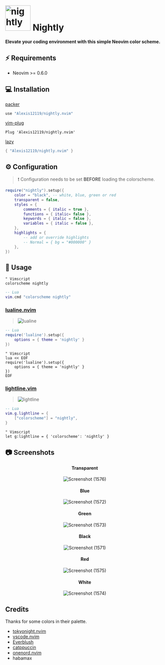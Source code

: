 # <img src="https://user-images.githubusercontent.com/74944536/214324244-9fc431df-73b3-4472-b90b-8c14a5cd17a5.png" alt="nightly" width="80"/> Nightly

**Elevate your coding environment with this simple Neovim color scheme.**

## ⚡️ Requirements

- Neovim >= 0.6.0

## 💻 Installation

[packer](https://github.com/wbthomason/packer.nvim)

```lua
use "Alexis12119/nightly.nvim"
```

[vim-plug](https://github.com/junegunn/vim-plug)

```vim
Plug 'Alexis12119/nightly.nvim'
```

[lazy](https://github.com/folke/lazy.nvim)

```lua
{ "Alexis12119/nightly.nvim" }
```

## ⚙️ Configuration

> ❗️ Configuration needs to be set **BEFORE** loading the colorscheme.

```lua
require("nightly").setup({
    color = "black", -- white, blue, green or red
    transparent = false,
    styles = {
        comments = { italic = true },
        functions = { italic= false },
        keywords = { italic = false },
        variables = { italic = false },
    },
    highlights = {
        -- add or override highlights
        -- Normal = { bg = "#000000" }
    },
})
```

## 🚀 Usage

```vim
" Vimscript
colorscheme nightly
```

```lua
-- Lua
vim.cmd "colorscheme nightly"
```

### [lualine.nvim](https://github.com/nvim-lualine/lualine.nvim)

> ![lualine](https://user-images.githubusercontent.com/74944536/218363576-4e5ca32a-a22a-4bb6-81df-cfb1de866c6e.png)

```lua
-- Lua
require('lualine').setup({
    options = { theme = 'nightly' }
})
```

```vim
" Vimscript
lua << EOF
require('lualine').setup({
    options = { theme = 'nightly' }
})
EOF
```

### [lightline.vim](https://github.com/itchyny/lightline.vim)

> ![lightline](https://user-images.githubusercontent.com/74944536/218363590-ce9062ff-1573-463d-b7b8-efbd0aa68d6c.PNG)

```lua
-- Lua
vim.g.lightline = {
    ["colorscheme"] = "nightly",
}
```

```vim
" Vimscript
let g:lightline = { 'colorscheme': 'nightly' }
```

## 📷 Screenshots

<div align="center">

#### Transparent

![Screenshot (1576)](https://user-images.githubusercontent.com/74944536/218347872-16a189bc-8dec-475f-a54f-0a6807f86ef6.png)

#### Blue

![Screenshot (1572)](https://user-images.githubusercontent.com/74944536/218347890-243e41d4-cd53-4b8e-9906-062c5ad299c2.png)

#### Green

![Screenshot (1573)](https://user-images.githubusercontent.com/74944536/218347910-9e8703dd-b4f5-4ed0-905d-d83d29390a2a.png)

#### Black

![Screenshot (1571)](https://user-images.githubusercontent.com/74944536/218347923-8f3e7fb4-57e9-4e6f-8aca-613d0f742836.png)

#### Red

![Screenshot (1575)](https://user-images.githubusercontent.com/74944536/218347943-743da274-cc70-47c5-9e5c-52ed21acf939.png)

#### White

![Screenshot (1574)](https://user-images.githubusercontent.com/74944536/218347955-55df6191-0db7-42a5-ab3c-73f9e577204e.png)

</div>

## Credits

Thanks for some colors in their palette.

- [tokyonight.nvim](https://github.com/folke/tokyonight.nvim)
- [vscode.nvim](https://github.com/Mofiqul/vscode.nvim)
- [Everblush](https://github.com/Everblush/nvim)
- [catppuccin](https://github.com/catppuccin/nvim)
- [onenord.nvim](https://github.com/rmehri01/onenord.nvim)
- habamax
